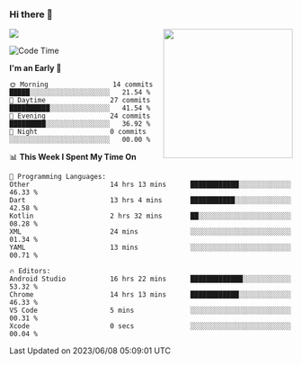 ### Hi there 👋

![](https://metrics.lecoq.io/itaowu?template=classic&config.timezone=Asia%2FShanghai)
<img align='right' src="https://media.giphy.com/media/M9gbBd9nbDrOTu1Mqx/giphy.gif" width="230">

<!--START_SECTION:waka-->
![Code Time](http://img.shields.io/badge/Code%20Time-48%20hrs%2038%20mins-blue)

**I'm an Early 🐤** 

```text
🌞 Morning                14 commits          █████░░░░░░░░░░░░░░░░░░░░   21.54 % 
🌆 Daytime                27 commits          ██████████░░░░░░░░░░░░░░░   41.54 % 
🌃 Evening                24 commits          █████████░░░░░░░░░░░░░░░░   36.92 % 
🌙 Night                  0 commits           ░░░░░░░░░░░░░░░░░░░░░░░░░   00.00 % 
```


📊 **This Week I Spent My Time On** 

```text
💬 Programming Languages: 
Other                    14 hrs 13 mins      ████████████░░░░░░░░░░░░░   46.33 % 
Dart                     13 hrs 4 mins       ███████████░░░░░░░░░░░░░░   42.58 % 
Kotlin                   2 hrs 32 mins       ██░░░░░░░░░░░░░░░░░░░░░░░   08.28 % 
XML                      24 mins             ░░░░░░░░░░░░░░░░░░░░░░░░░   01.34 % 
YAML                     13 mins             ░░░░░░░░░░░░░░░░░░░░░░░░░   00.71 % 

🔥 Editors: 
Android Studio           16 hrs 22 mins      █████████████░░░░░░░░░░░░   53.32 % 
Chrome                   14 hrs 13 mins      ████████████░░░░░░░░░░░░░   46.33 % 
VS Code                  5 mins              ░░░░░░░░░░░░░░░░░░░░░░░░░   00.31 % 
Xcode                    0 secs              ░░░░░░░░░░░░░░░░░░░░░░░░░   00.04 % 
```


 Last Updated on 2023/06/08 05:09:01 UTC
<!--END_SECTION:waka-->

<!--
**itaowu/itaowu** is a ✨ _special_ ✨ repository because its `README.md` (this file) appears on your GitHub profile.

Here are some ideas to get you started:

- 🔭 I’m currently working on ...
- 🌱 I’m currently learning ...
- 👯 I’m looking to collaborate on ...
- 🤔 I’m looking for help with ...
- 💬 Ask me about ...
- 📫 How to reach me: ...
- 😄 Pronouns: ...
- ⚡ Fun fact: ...
-->
